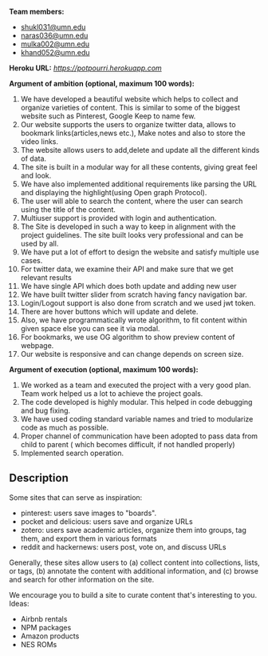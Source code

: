 __Team members:__

- shukl031@umn.edu
- naras036@umn.edu
- mulka002@umn.edu
- khand052@umn.edu

__Heroku URL:__ _https://potpourri.herokuapp.com_

__Argument of ambition (optional, maximum 100 words):__
1. We have developed a beautiful website which helps to collect and organize varieties of content. This is similar to some of the biggest website such as Pinterest, Google Keep to name few.
2. Our website supports the users to organize twitter data, allows to bookmark links(articles,news etc.), Make notes and also to store the video links.
3. The website allows users to add,delete and update all the different kinds of data.
4. The site is built in a modular way for all these contents, giving great feel and look.
5. We have also implemented additional requirements like parsing the URL and displaying the highlight(using Open graph Protocol).
6. The user will able to search the content, where the user can search using the title of the content. 
7. Multiuser support is provided with login and authentication.
8. The Site is developed in such a way to keep in alignment with the project guidelines. The site built looks very professional and can be used by all.
9. We have put a lot of effort to design the website and satisfy multiple use cases.
10. For twitter data, we examine their API and make sure that we get relevant results
11. We have single API which does both update and adding new user
12. We have built twitter slider from scratch having fancy navigation bar. 
13. Login/Logout support is also done from scratch and we used jwt token.
14. There are hover buttons which will update and delete. 
15. Also, we have programmatically wrote algorithm, to fit content within given space else you can see it via modal.
16. For bookmarks, we use OG algorithm to show preview content of webpage. 
17. Our website is responsive and can change depends on screen size.

__Argument of execution (optional, maximum 100 words):__
1. We worked as a team and executed the project with a very good plan. Team work helped us a lot to achieve the project goals.
2. The code developed is highly modular. This helped in code debugging and bug fixing.
3. We have used coding standard variable names and tried to modularize code as much as possible. 
4. Proper channel of communication have been adopted to pass data from child to parent ( which becomes difficult, if not handled properly)
5. Implemented search operation.


## Description ##

Some sites that can serve as inspiration:

- pinterest: users save images to "boards".
- pocket and delicious: users save and organize URLs
- zotero: users save academic articles, organize them into groups, tag them, and export them in various formats
- reddit and hackernews: users post, vote on, and discuss URLs

Generally, these sites allow users to (a) collect content into collections, lists, or tags, (b) annotate the content with additional information, and (c) browse and search for other information on the site.

We encourage you to build a site to curate content that's interesting to you. Ideas:

- Airbnb rentals
- NPM packages
- Amazon products
- NES ROMs


